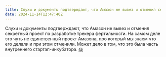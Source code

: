 ```yaml
---
title: Слухи и документы подтверждают, что Амазон не вывез и отменил секретный проект по разработке трекера фертильности
date: 2024-11-14T12:47:40Z
---
```

Слухи и документы подтверждают, что Амазон не вывез и отменил секретный проект
по разработке трекера фертильности. На самом деле это чуть не единственный
проект Амазона, про который мы знаем что его делали и при этом отменили. Может
дело в том, что это была часть внутреннего стартап-инкубатора.
[@](https://www.cnbc.com/2024/11/13/amazon-shuts-down-secret-project-to-develop-fertility-tracker.html)